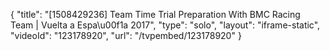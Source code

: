 {
    "title": "[1508429236] Team Time Trial Preparation With BMC Racing Team | Vuelta a Espa\u00f1a 2017",
    "type": "solo",
    "layout": "iframe-static",
    "videoId": "123178920",
    "url": "\/tvpembed\/123178920"
}